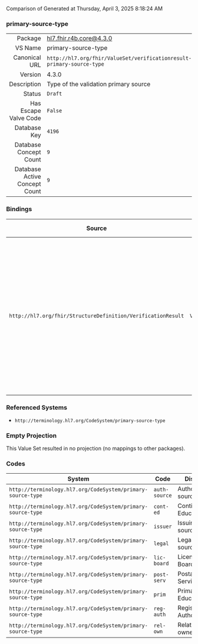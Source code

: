 Comparison of 
Generated at Thursday, April 3, 2025 8:18:24 AM

### primary-source-type

|      |     |
| ---: | --- |
| Package | hl7.fhir.r4b.core@4.3.0 |
| VS Name | primary-source-type |
| Canonical URL | `http://hl7.org/fhir/ValueSet/verificationresult-primary-source-type` |
| Version | 4.3.0 |
| Description | Type of the validation primary source |
| Status | `Draft` |
| Has Escape Valve Code | `False` |
| Database Key | `4196` |
| Database Concept Count | `9` |
| Database Active Concept Count | `9` |
### Bindings

| Source | Element | Binding | Strength | Element Short |
| ------ | ------- | ------- | -------- | ------------- |
| `http://hl7.org/fhir/StructureDefinition/VerificationResult` | `VerificationResult.primarySource.type` | `http://hl7.org/fhir/ValueSet/verificationresult-primary-source-type` | `Example` | Type of primary source (License Board; Primary Education; Continuing Education; Postal Service; Relationship owner; Registration Authority; legal source; issuing source; authoritative source) |

### Referenced Systems

* `http://terminology.hl7.org/CodeSystem/primary-source-type`
### Empty Projection

This Value Set resulted in no projection (no mappings to other packages).

### Codes

| System | Code | Display |
| ------ | ---- | ------- |
| `http://terminology.hl7.org/CodeSystem/primary-source-type` | `auth-source` | Authoritative source |
| `http://terminology.hl7.org/CodeSystem/primary-source-type` | `cont-ed` | Continuing Education |
| `http://terminology.hl7.org/CodeSystem/primary-source-type` | `issuer` | Issuing source |
| `http://terminology.hl7.org/CodeSystem/primary-source-type` | `legal` | Legal source |
| `http://terminology.hl7.org/CodeSystem/primary-source-type` | `lic-board` | License Board |
| `http://terminology.hl7.org/CodeSystem/primary-source-type` | `post-serv` | Postal Service |
| `http://terminology.hl7.org/CodeSystem/primary-source-type` | `prim` | Primary Education |
| `http://terminology.hl7.org/CodeSystem/primary-source-type` | `reg-auth` | Registration Authority |
| `http://terminology.hl7.org/CodeSystem/primary-source-type` | `rel-own` | Relationship owner |
